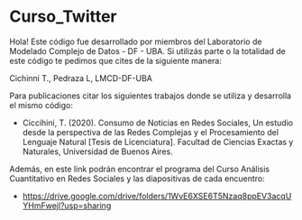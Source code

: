 # Curso_Twitter
Hola! 
Este código fue desarrollado por miembros del Laboratorio de Modelado Complejo de Datos - DF - UBA.
Si utilizás parte o la totalidad de este código te pedimos que cites de la siguiente manera:

Cichinni T., Pedraza L, LMCD-DF-UBA 

Para publicaciones citar los siguientes trabajos donde se utiliza y desarrolla el mismo código:
- Ciccihini, T. (2020). Consumo de Noticias en Redes Sociales, Un estudio desde la perspectiva de las Redes
Complejas y el Procesamiento del Lenguaje Natural [Tesis de Licenciatura]. Facultad de Ciencias Exactas y Naturales, Universidad de Buenos Aires.

Además, en este link podrán encontrar el programa del Curso Análisis Cuantitativo en Redes Sociales y las diapositivas de cada encuentro:
- https://drive.google.com/drive/folders/1WvE6XSE6T5Nzaq8ppEV3acqUYHmFwejl?usp=sharing
